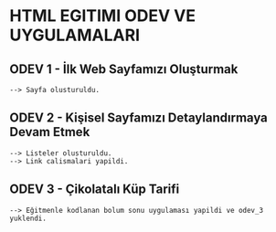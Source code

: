 # HTML EGITIMI ODEV VE UYGULAMALARI
## ODEV 1 - İlk Web Sayfamızı Oluşturmak 
    --> Sayfa olusturuldu.
## ODEV 2 - Kişisel Sayfamızı Detaylandırmaya Devam Etmek
    --> Listeler olusturuldu.
    --> Link calismalari yapildi.
## ODEV 3 - Çikolatalı Küp Tarifi
    --> Eğitmenle kodlanan bolum sonu uygulaması yapildi ve odev_3 yuklendi.
